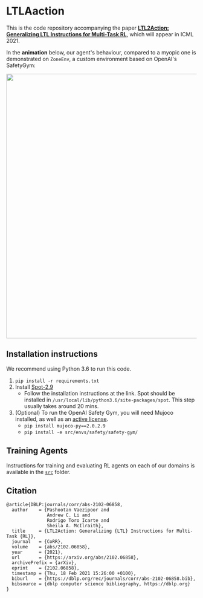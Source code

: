 # LTLAaction

This is the code repository accompanying the paper [**LTL2Action: Generalizing LTL Instructions for Multi-Task RL**](https://arxiv.org/abs/2102.06858), which will appear in ICML 2021. 

In the **animation** below, our agent's behaviour, compared to a myopic one is demonstrated on ``ZoneEnv``, a custom environment based on OpenAI's SafetyGym:

<p align="center">
    <img width="700" src="https://github.com/LTL2Action/LTL2Action/blob/master/README_files/zone_env.gif">
<!--     <figcaption class="figure-caption text-center">Figure 1. (animation) Myopic agent vs. ours. </figcaption> -->
</p>

## Installation instructions


We recommend using Python 3.6 to run this code.

1. `pip install -r requirements.txt`
2. Install [Spot-2.9](https://spot.lrde.epita.fr/install.html)
    - Follow the installation instructions at the link. Spot should be installed in `/usr/local/lib/python3.6/site-packages/spot`. This step usually takes around 20 mins.
3. (Optional) To run the OpenAI Safety Gym, you will need Mujoco installed, as well as an [active license](http://www.mujoco.org/index.html). 
    - `pip install mujoco-py==2.0.2.9`
    - `pip install -e src/envs/safety/safety-gym/`

## Training Agents

Instructions for training and evaluating RL agents on each of our domains is available in the [`src`](src/) folder.

## Citation

```
@article{DBLP:journals/corr/abs-2102-06858,
  author    = {Pashootan Vaezipoor and
               Andrew C. Li and
               Rodrigo Toro Icarte and
               Sheila A. McIlraith},
  title     = {LTL2Action: Generalizing {LTL} Instructions for Multi-Task {RL}},
  journal   = {CoRR},
  volume    = {abs/2102.06858},
  year      = {2021},
  url       = {https://arxiv.org/abs/2102.06858},
  archivePrefix = {arXiv},
  eprint    = {2102.06858},
  timestamp = {Thu, 18 Feb 2021 15:26:00 +0100},
  biburl    = {https://dblp.org/rec/journals/corr/abs-2102-06858.bib},
  bibsource = {dblp computer science bibliography, https://dblp.org}
}
```
